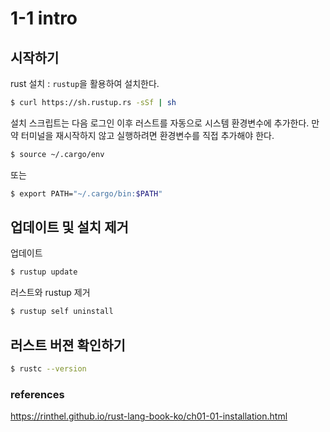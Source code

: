 # 1-1 intro

## 시작하기

rust 설치 : `rustup`을 활용하여 설치한다.

```bash
$ curl https://sh.rustup.rs -sSf | sh
```

설치 스크립트는 다음 로그인 이후 러스트를 자동으로 시스템 환경변수에 추가한다.
만약 터미널을 재시작하지 않고 실행하려면 환경변수를 직접 추가해야 한다.

```bash
$ source ~/.cargo/env
```

또는

```bash
$ export PATH="~/.cargo/bin:$PATH"
```

## 업데이트 및 설치 제거

업데이트

```bash
$ rustup update
```

러스트와 rustup 제거

```bash
$ rustup self uninstall
```

## 러스트 버젼 확인하기

```bash
$ rustc --version
```

### references

https://rinthel.github.io/rust-lang-book-ko/ch01-01-installation.html
